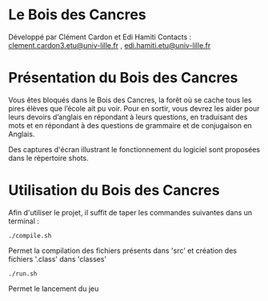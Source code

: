 Le Bois des Cancres
===========

Développé par Clément Cardon et Edi Hamiti
Contacts : clement.cardon3.etu@univ-lille.fr , edi.hamiti.etu@univ-lille.fr

# Présentation du Bois des Cancres

Vous êtes bloqués dans le Bois des Cancres, la forêt où se cache tous les pires élèves que l’école ait pu voir. Pour en sortir, vous devrez les aider pour leurs devoirs d’anglais en répondant à leurs questions, en traduisant des mots et en répondant à des questions de grammaire et de conjugaison en Anglais.

Des captures d'écran illustrant le fonctionnement du logiciel sont proposées dans le répertoire shots.


# Utilisation du Bois des Cancres

Afin d'utiliser le projet, il suffit de taper les commandes suivantes dans un terminal :

```
./compile.sh
```
Permet la compilation des fichiers présents dans 'src' et création des fichiers '.class' dans 'classes'

```
./run.sh
```
Permet le lancement du jeu
